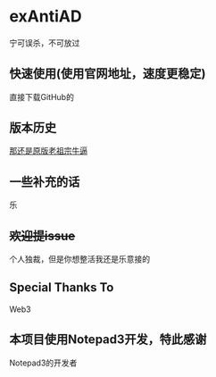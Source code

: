 # exAntiAD

#### 

宁可误杀，不可放过

## 快速使用(使用官网地址，速度更稳定)

直接下载GitHub的

## 版本历史

[那还是原版老祖宗牛逼](https://github.com/privacy-protection-tools/anti-AD)

## 一些补充的话

乐

## ~~欢迎提issue~~

个人独裁，但是你想整活我还是乐意接的

## Special Thanks To

Web3

## 本项目使用Notepad3开发，特此感谢

Notepad3的开发者